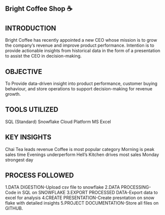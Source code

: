 ## Bright Coffee Shop ☕

## INTRODUCTION 
Bright Coffee has recently appointed a new CEO whose mission is to grow the company’s revenue and improve product performance.
Intention is to provide actionable insights from historical data in the form of a presentation to assist the CEO in decision-making.

## OBJECTIVE
To Provide data-driven insight into product performance, customer buying behaviour, and store operations to support decision-making for revenue growth.

## TOOLS UTILIZED
SQL (Standard)
Snowflake Cloud Platform
MS Excel

## KEY INSIGHTS
Chai Tea leads revenue
Coffee is most popular category
Morning is peak sales time
Evenings underperform
Hell’s Kitchen drives most sales
Monday strongest day

## PROCESS FOLLOWED
1.DATA DIGESTION-Upload csv file to snowflake
2.DATA PROCESSING-Code in SQL on SNOWFLAKE
3.EXPORT PROCESSED DATA-Export data to excel for analysis
4.CREATE PRESENTATION-Create presntation on snow flake with detailed insights
5.PROJECT DOCUMENTATION-Store all files on GITHUB.


